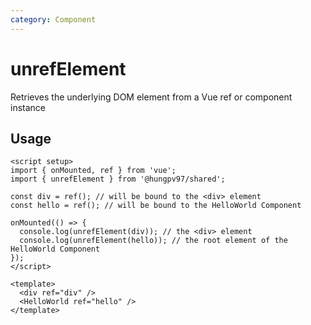 ```yaml
---
category: Component
---
```


# unrefElement

<FunctionInfo fn="unrefElement" />
Retrieves the underlying DOM element from a Vue ref or component instance

## Usage

```vue
<script setup>
import { onMounted, ref } from 'vue';
import { unrefElement } from '@hungpv97/shared';

const div = ref(); // will be bound to the <div> element
const hello = ref(); // will be bound to the HelloWorld Component

onMounted(() => {
  console.log(unrefElement(div)); // the <div> element
  console.log(unrefElement(hello)); // the root element of the HelloWorld Component
});
</script>

<template>
  <div ref="div" />
  <HelloWorld ref="hello" />
</template>
```
